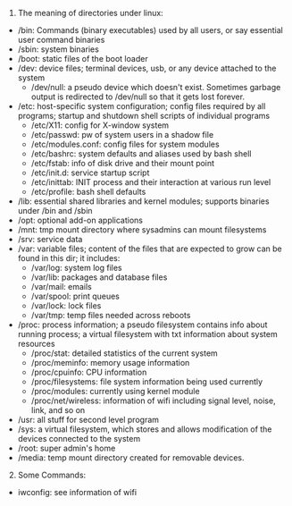 1. The meaning of directories under linux:
  - /bin: Commands (binary executables) used by all users, or say essential user command binaries  
  - /sbin: system binaries
  - /boot: static files of the boot loader  
  - /dev: device files; terminal devices, usb, or any device attached to the system  
    - /dev/null: a pseudo device which doesn't exist. Sometimes garbage output is redirected to /dev/null so that it gets lost forever.  
  - /etc: host-specific system configuration; config files required by all programs; startup and shutdown shell scripts of individual programs  
    - /etc/X11: config for X-window system  
    - /etc/passwd: pw of system users in a shadow file  
    - /etc/modules.conf: config files for system modules  
    - /etc/bashrc: system defaults and aliases used by bash shell  
    - /etc/fstab: info of disk drive and their mount point  
    - /etc/init.d: service startup script  
    - /etc/inittab: INIT process and their interaction at various run level  
    - /etc/profile: bash shell defaults  
  - /lib: essential shared libraries and kernel modules; supports binaries under /bin and /sbin  
  - /opt: optional add-on applications  
  - /mnt: tmp mount directory where sysadmins can mount filesystems  
  - /srv: service data  
  - /var: variable files; content of the files that are expected to grow can be found in this dir; it includes:  
    - /var/log: system log files  
    - /var/lib: packages and database files  
    - /var/mail: emails  
    - /var/spool: print queues  
    - /var/lock: lock files  
    - /var/tmp: temp files needed across reboots  
  - /proc: process information; a pseudo filesystem contains info about running process; a virtual filesystem with txt information about system resources  
    - /proc/stat: detailed statistics of the current system  
    - /proc/meminfo: memory usage information  
    - /proc/cpuinfo: CPU information  
    - /proc/filesystems: file system information being used currently  
    - /proc/modules: currently using kernel module 
    - /proc/net/wireless: information of wifi including signal level, noise, link, and so on  
  - /usr: all stuff for second level program  
  - /sys: a virtual filesystem, which stores and allows modification of the devices connected to the system
  - /root: super admin's home  
  - /media: temp mount directory created for removable devices.  

2. Some Commands:  
  - iwconfig: see information of wifi
